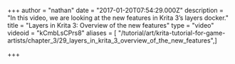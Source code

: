 +++
author = "nathan"
date = "2017-01-20T07:54:29.000Z"
description = "In this video, we are looking at the new features in Krita 3’s layers docker."
title = "Layers in Krita 3: Overview of the new features"
type = "video"
videoid = "kCmbLsCPrs8"
aliases = [ "/tutorial/art/krita-tutorial-for-game-artists/chapter_3/29_layers_in_krita_3_overview_of_the_new_features",]

+++